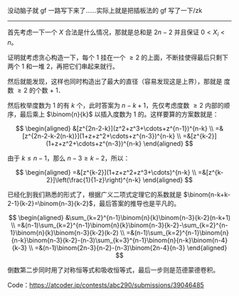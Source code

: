 没动脑子就 gf 一路写下来了......实际上就是把插板法的 gf 写了一下/zk

---

首先考虑一下一个 $X$ 合法是什么情况，那就是总和是 $2n-2$ 并且保证 $0<X_i<n$。

证明就考虑贪心构造一下，每个 $1$ 挂在一个 $\geq 2$ 的上面，不断挂使得最后只剩下两个 $1$ 和一堆 $2$，再把它们串起来就行。

然后就能发现，这样也同时构造出了最大的直径（容易发现这是上界），那就是 度数 $\geq 2$ 的个数 + 1．

然后枚举度数为 1 的有 $k$ 个，此时答案为 $n-k+1$，先仅考虑度数 $\geq 2$ 内部的顺序，最后乘上 $\binom{n}{k}$ 以插入度数为 1 的。这样要算的方案数就是：

$$
\begin{aligned}
&[z^{2n-2-k}](z^2+z^3+\cdots+z^{n-1})^{n-k}
\\
=&[z^{2n-2-k-2(n-k)}](1+z+z^2+\cdots+z^{n-3})^{n-k}
\\
=&[z^{k-2}](1+z+z^2+\cdots+z^{n-3})^{n-k}
\end{aligned}
$$

由于 $k\leq n-1$，那么 $n-3\geq k-2$，所以：

$$
\begin{aligned}
=&[z^{k-2}](1+z+z^2+z^3+\cdots)^{n-k}
\\
=&[z^{k-2}]\left(\frac{1}{1-z}\right)^{n-k}
\end{aligned}
$$

已经化到我们熟悉的形式了，根据广义二项式定理它的系数就是 $\binom{n-k+k-2-1}{k-2}=\binom{n-3}{k-2}$，最后答案的推导也是平凡的。

$$
\begin{aligned}
&\sum_{k=2}^{n-1}\binom{n}{k}\binom{n-3}{k-2}(n-k+1)
\\
=&(n-1)\sum_{k=2}^{n-1}\binom{n}{k}\binom{n-3}{k-2}-\sum_{k=2}^{n-1}\binom{n}{k}\binom{n-3}{k-2}(k-2)
\\
=&(n-1)\sum_{k=2}^{n-1}\binom{n}{n-k}\binom{n-3}{k-2}-(n-3)\sum_{k=3}^{n-1}\binom{n}{n-k}\binom{n-4}{k-3}
\\
=&(n-1)\binom{2n-3}{n-2}-(n-3)\binom{2n-4}{n-3}
\end{aligned}
$$

倒数第二步同时用了对称恒等式和吸收恒等式，最后一步则是范德蒙德卷积。

Code：https://atcoder.jp/contests/abc290/submissions/39046485